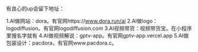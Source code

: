 有良心的up会留下地址：

1.AI做网站：dora。有官网https://www.dora.run/ai
2.AI做logo：logodiffusion。有官网logodiffusion.com
3.AI视频带货：视频带货宝。在小程序里搜名字就有
4.AI做视频解说：gptv-app。有官网gptv-app.vercel.app
5.AI做包装设计：pacdora，有官网www.pacdora.c。
